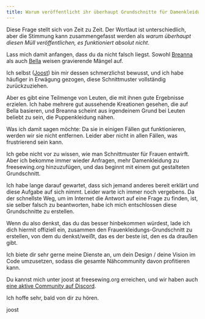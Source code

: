 ```yaml
---
title: Warum veröffentlicht ihr überhaupt Grundschnitte für Damenkleidung? Sie sind [hier starke Meinung einfügen].
---
```


Diese Frage stellt sich von Zeit zu Zeit. Der Wortlaut ist unterschiedlich, aber die Stimmung kann zusammengefasst werden als *warum überhaupt diesen Müll veröffentlichen, es funktioniert absolut nicht*.

Lass mich damit anfangen, dass du da nicht falsch liegst. Sowohl [Breanna](/designs/breanna/) als auch [Bella](/designs/bella/) weisen gravierende Mängel auf.

Ich selbst ([Joost](/makers/joostdecock/)) bin mir dessen schmerzlichst bewusst, und ich habe häufiger in Erwägung gezogen, diese Schnittmuster vollständig zurückzuziehen.

Aber es gibt eine Teilmenge von Leuten, die mit ihnen gute Ergebnisse erzielen. Ich habe mehrere gut aussehende Kreationen gesehen, die auf Bella basieren, und Breanna scheint aus irgendeinem Grund bei Leuten beliebt zu sein, die Puppenkleidung nähen.

Was ich damit sagen möchte: Da sie in einigen Fällen gut funktionieren, werden wir sie nicht entfernen. Leider aber nicht in allen Fällen, was frustrierend sein kann.

Ich gebe nicht vor zu wissen, wie man Schnittmuster für Frauen entwirft. Aber ich bekomme immer wieder Anfragen, mehr Damenkleidung zu freesewing.org hinzuzufügen, und das beginnt mit einem gut gestalteten Grundschnitt.

Ich habe lange darauf gewartet, dass sich jemand anderes bereit erklärt und diese Aufgabe auf sich nimmt. Leider warte ich immer noch vergebens. Da der schnellste Weg, um im Internet die Antwort auf eine Frage zu finden, ist, sie selber falsch zu beantworten, habe ich mich entschlossen diese Grundschnitte zu erstellen.

Wenn du also denkst, das du das besser hinbekommen würdest, lade ich dich hiermit offiziell ein, zusammen den Frauenkleidungs-Grundschnitt zu erstellen, von dem du denkst/weißt, das es der beste ist, den es da draußen gibt.

Ich biete dir sehr gerne meine Dienste an, um dein Design / deine Vision im Code umzusetzen, sodass die gesamte Nähcommunity davon profitieren kann.

Du kannst mich unter joost at freesewing.org erreichen, und wir haben auch [eine aktive Community auf Discord](https://discord.freesewing.org/).

Ich hoffe sehr, bald von dir zu hören.

joost
